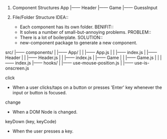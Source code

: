 1. Component Structures
App
|—— Header
|—— Game
    |—— GuessInput

2. File/Folder Structure
  IDEA::
    - Each component has its own folder.
  BENIFIT::
    - It solves a number of small-but-annoying problems.
  PROBLEM::
    - There is a lot of boilerplate.
  SOLUTION::
    - new-component package to generate a new component.

src/
|—— components/
|   |—— App/
|   |   |—— App.js
|   |   |—— index.js
|   |—— Header
|   |   |—— Header.js
|   |   |—— index.js
|   |—— Game
|   |   |—— Game.js
|   |   |—— index.js
|—— hooks/
|   |—— use-mouse-position.js
|   |—— use-is-onscreen.js

click
  - When a user clicks/taps on a button or presses 'Enter' key whenever the input or button
    is focused.

change
  - When a DOM Node is changed.

keyDown (key, keyCode)
  - When the user presses a key.








